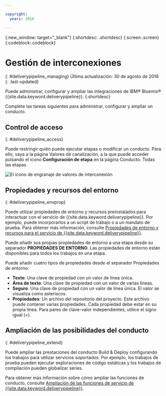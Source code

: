 ```yaml
---

copyright:
  years: 2016

---
```

<!-- Copyright info at top of file: REQUIRED
    The copyright info is YAML content that must occur at the top of the MD file, before attributes are listed.
    It must be --- surrounded by 3 dashes ---
    The value "years" can contain just one year or a two years separated by a comma. (years: 2014, 2016)
    Indentation as per the previous template must be preserved.
-->

{:new_window: target="_blank"}
{:shortdesc: .shortdesc}
{:screen:.screen}
{:codeblock:.codeblock}

# Gestión de interconexiones
{: #deliverypipeline_managing}
Última actualización: 30 de agosto de 2016
{: .last-updated}

Puede administrar, configurar y ampliar las integraciones de IBM&reg; Bluemix&reg; {{site.data.keyword.deliverypipeline}}.
{:shortdesc}

Complete las tareas siguientes para administrar, configurar y ampliar un conducto.

## Control de acceso
{: #deliverypipeline_access}

Puede restringir quién puede ejecutar etapas o modificar un conducto. Para ello, vaya a la página Valores de canalización, a la que puede acceder pulsando el icono **Configuración de etapa** en la página Conducto: Todas las etapas.

![El icono de engranaje de valores de interconexión](./images/pipeline_settings.png)

## Propiedades y recursos del entorno
{: #deliverypipeline_envprop}

Puede utilizar propiedades de entorno y recursos preinstalados para interactuar con el servicio de {{site.data.keyword.deliverypipeline}}. Por ejemplo, puede incorporarlos a un script de trabajo o a un mandato de prueba. Para obtener más información, consulte [Propiedades de entorno y recursos para el servicio de {{site.data.keyword.deliverypipeline}}](./deploy_var.html).

Puede añadir sus propias propiedades de entorno a una etapa desde su separador **PROPIEDADES DE ENTORNO**. Las propiedades de entorno están disponibles para todos los trabajos en una etapa.

Puede añadir cuatro tipos de propiedades desde el separador Propiedades de entorno:
* **Texto**: Una clave de propiedad con un valor de línea única.
* **Área de texto**: Una clave de propiedad con un valor de varias líneas.
* **Seguro**: Una clave de propiedad con un valor de línea única. El valor se visualiza como asteriscos.
* **Propiedades**: Un archivo del repositorio del proyecto. Este archivo puede contener varias propiedades. Cada propiedad debe estar en su propia línea. Para pares de clave-valor independientes, utilice el signo igual (=).

## Ampliación de las posibilidades del conducto
{: #deliverypipeline_extend}

Puede ampliar las prestaciones del conducto Build & Deploy configurando los trabajos para utilizar servicios soportados. Por ejemplo, los trabajos de prueba pueden ejecutar exploraciones de código estáticas y los trabajos de compilación pueden globalizar series.

Para obtener más información sobre cómo ampliar las funciones de conducto, consulte [Ampliación de las funciones de servicio de {{site.data.keyword.deliverypipeline}}](./deliverypipeline_extension.html).

<!-- [1]: https://www.ng.bluemix.net/docs/manageapps/deployingapps.html#appmanifest
[2]: https://www.ng.bluemix.net/docs/#services/DeliveryPipeline/index.html#getstartwithCD
[3]: http://docs.cloudfoundry.org/devguide/installcf/whats-new-v6.html#push
[4]: https://console.ng.bluemix.net/?ace_base=true/#/pricing/cloudOEPaneId=pricing
[5]: ./images/open_logs.png
[6]: #manifests
[7]: ./images/runbar-annotated-dark.png
[8]: ./images/input_tab_only_execute.png
[9]: ./images/deploy_to.png
[10]: ./images/view_logs_and_history.png
[11]: ./images/play_button.png
[12]: ./images/basicAnimate.gif
[13]: ./images/AddStage.png
[14]: ./images/AddJob.png
[15]: ./images/jobs.png
[16]: ./images/RunStage.png
[17]: https://www.ng.bluemix.net/docs/starters/container_pipeline.html#container_pipeline
[18]: ../../../tutorials/basicbuild
[19]: #add_stage
[20]: #add_job
[21]: ../deploy_ext
[22]: ./images/pipeline_settings_icon.png
[23]: ./images/pipeline_settings.png
[24]: https://www.ng.bluemix.net/docs/services/reqnsi.html#add_service
[25]: ../deploy_var
[26]: ./images/click_stage_run_number.png
[27]: ./images/diagram.jpg -->

